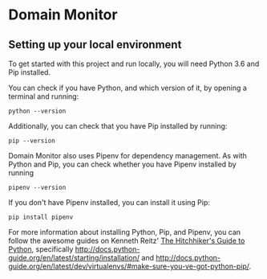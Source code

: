 # Domain Monitor

## Setting up your local environment

To get started with this project and run locally, you will need Python 3.6 and Pip installed.
 
You can check if you have Python, and which version of it, by opening a terminal and running:

```commandline
python --version
```
 
Additionally, you can check that you have Pip installed by running: 

```commandline
pip --version
```

Domain Monitor also uses Pipenv for dependency management. As with Python and Pip, you can check whether you have Pipenv installed by running 

```commandline
pipenv --version
```

If you don't have Pipenv installed, you can install it using Pip:

```commandline
pip install pipenv
```
 
For more information about installing Python, Pip, and Pipenv, you can follow the awesome guides on Kenneth Reitz' [The Hitchhiker's Guide to Python](http://docs.python-guide.org/en/latest/), specifically http://docs.python-guide.org/en/latest/starting/installation/ and
http://docs.python-guide.org/en/latest/dev/virtualenvs/#make-sure-you-ve-got-python-pip/.